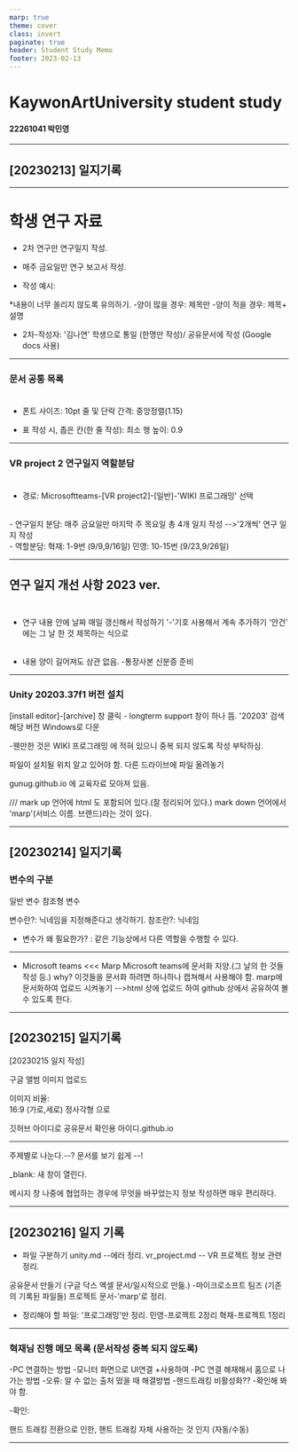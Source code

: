 ```yaml
---
marp: true
theme: cover
class: invert
paginate: true
header: Student Study Memo
footer: 2023-02-13
---
```

<!--_color: pink-->
<!--_backgroundColor: -->
# KaywonArtUniversity student study
#### 22261041 박민영


---

## [20230213] 일지기록

---

# 학생 연구 자료

- 2차 연구만 연구일지 작성.

- 매주 금요일만 연구 보고서 작성.

- 작성 예시:

*내용이 너무 쏠리지 않도록 유의하기.
-양이 많을 경우: 제목만 
-양이 적을 경우: 제목+ 설명

- 2차-작성자: '김나연' 학생으로 통일 (한명만 작성)/ 공유문서에 작성
(Google docs 사용)

---

### 문서 공통 목록 <br><br>

- 폰트 사이즈: 10pt
줄 및 단락 간격: 중앙정렬(1.15)

- 표 작성 시,
좁은 칸(한 줄 작성): 최소 행 높이: 0.9

---


### VR project 2 연구일지 역할분담 <br><br>


- 경로: Microsoftteams-[VR project2]-[일반]-'WIKI 프로그래밍' 선택
 <br>
- 연구일지 분담:
매주 금요일만 마지막 주 목요일 총 4개 일지 작성 
-->'2개씩' 연구 일지 작성
<br>
- 역할분담: 
혁재: 1-9번 (9/9,9/16일)
민영: 10-15번 (9/23,9/26일)

---


## 연구 일지 개선 사항 2023 ver. <br><br>

- 연구 내용 안에 날짜 매일 갱신해서 작성하기
'-'기호 사용해서 계속 추가하기
'안건' 에는 그 날 한 것 제목하는 식으로 <br><br>


 - 내용 양이 길어져도 상관 없음.
 -통장사본 신분증 준비

---

### Unity 20203.37f1 버전 설치 

[install editor]-[archive] 창 클릭 - longterm support 창이 하나 뜸.
'20203' 검색
해당 버전 Windows로 다운

-웬만한 것은 WIKI 프로그래밍 에 적혀 있으니 중복 되지 않도록 작성 부탁하심.

파일이 설치될 위치 알고 있어야 함. 다른 드라이브에 파일 올려놓기 

gunug.github.io 에 교육자료 모아져 있음.

///
mark up 언어에 html 도 포함되어 있다.(잘 정리되어 있다.)
mark down  언어에서 'marp'(서비스 이름. 브랜드)라는 것이 있다.


---

## [20230214] 일지기록

### 변수의 구분
일반 변수
참조형 변수

변수란?: 닉네임을 지정해준다고 생각하기.
참조란?: 닉네임 
- 변수가 왜 필요한가?
: 같은 기능상에서 다른 역할을 수행할 수 있다.


---

- Microsoft teams <<< Marp
 Microsoft teams에 문서화 지양.(그 날의 한 것들 작성 등.)
why? 이것들을 문서화 하려면 하나하나 캡쳐해서 사용해야 함.
marp에 문서화하여 업로드 시켜놓기 -->html 상에 업로드 하여 github 상에서 공유하여 볼 수 있도록 한다.

---

## [20230215] 일지기록

[20230215 일지 작성]

구글 앨범 이미지 업로드

이미지 비율:  
16:9 (가로,세로)
정사각형 
으로 

깃허브 아이디로 공유문서 확인용
아이디.github.io

---

주제별로 나눈다.--?
문서를 보기 쉽게 --! 

_blank: 새 창이 열린다.

메시지 창
나중에 협업하는 경우에 무엇을 바꾸었는지
정보 작성하면 매우 편리하다. 

---

## [20230216] 일지 기록

- 파일 구분하기
unity.md --에러 정리.
vr_project.md -- VR 프로젝트 정보 관련 정리.

공유문서 만들기 (구글 닥스 엑셀 문서/일시적으로 만듦.)
-마이크로소프트 팀즈 (기존의 기록된 파일들) 프로젝트 문서-'marp'로 정리.

- 정리해야 할 파일: '프로그래밍'만 정리. 
민영-프로젝트 2정리
혁재-프로젝트 1정리

---

### 혁재님 진행 메모 목록 (문서작성 중복 되지 않도록)

-PC 연결하는 방법
-모니터 화면으로 UI연결 +사용하여
-PC 연결 해재해서 홈으로 나가는 방법 
-오류: 알 수 없는 출처 떴을 때 해결방법
-핸드트래킹 비활성화?? -확인해 봐야 함.


-확인:

핸드 트래킹 전환으로 인한, 
핸트 트래킹 자체 사용하는 것 인지
(자동/수동)

---